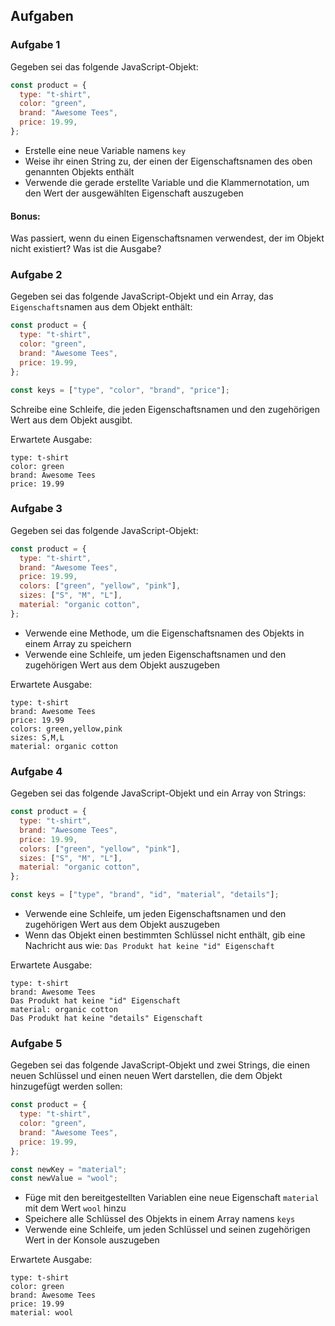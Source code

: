 ## Aufgaben

### Aufgabe 1

Gegeben sei das folgende JavaScript-Objekt:

```js
const product = {
  type: "t-shirt",
  color: "green",
  brand: "Awesome Tees",
  price: 19.99,
};
```

- Erstelle eine neue Variable namens `key`
- Weise ihr einen String zu, der einen der Eigenschaftsnamen des oben genannten Objekts enthält
- Verwende die gerade erstellte Variable und die Klammernotation, um den Wert der ausgewählten Eigenschaft auszugeben

#### Bonus:

Was passiert, wenn du einen Eigenschaftsnamen verwendest, der im Objekt nicht existiert? Was ist die Ausgabe?

### Aufgabe 2

Gegeben sei das folgende JavaScript-Objekt und ein Array, das `Eigenschafts`namen aus dem Objekt enthält:

```js
const product = {
  type: "t-shirt",
  color: "green",
  brand: "Awesome Tees",
  price: 19.99,
};

const keys = ["type", "color", "brand", "price"];
```

Schreibe eine Schleife, die jeden Eigenschaftsnamen und den zugehörigen Wert aus dem Objekt ausgibt.

Erwartete Ausgabe:

```plaintext
type: t-shirt
color: green
brand: Awesome Tees
price: 19.99
```

### Aufgabe 3

Gegeben sei das folgende JavaScript-Objekt:

```js
const product = {
  type: "t-shirt",
  brand: "Awesome Tees",
  price: 19.99,
  colors: ["green", "yellow", "pink"], 
  sizes: ["S", "M", "L"],
  material: "organic cotton",
};
```

- Verwende eine Methode, um die Eigenschaftsnamen des Objekts in einem Array zu speichern
- Verwende eine Schleife, um jeden Eigenschaftsnamen und den zugehörigen Wert aus dem Objekt auszugeben

Erwartete Ausgabe:

```plaintext
type: t-shirt
brand: Awesome Tees
price: 19.99
colors: green,yellow,pink
sizes: S,M,L
material: organic cotton
```

### Aufgabe 4

Gegeben sei das folgende JavaScript-Objekt und ein Array von Strings:

```js
const product = {
  type: "t-shirt",
  brand: "Awesome Tees",
  price: 19.99,
  colors: ["green", "yellow", "pink"], 
  sizes: ["S", "M", "L"],
  material: "organic cotton",
};

const keys = ["type", "brand", "id", "material", "details"];
```

- Verwende eine Schleife, um jeden Eigenschaftsnamen und den zugehörigen Wert aus dem Objekt auszugeben
- Wenn das Objekt einen bestimmten Schlüssel nicht enthält, gib eine Nachricht aus wie: `Das Produkt hat keine "id" Eigenschaft`

Erwartete Ausgabe:

```
type: t-shirt
brand: Awesome Tees
Das Produkt hat keine "id" Eigenschaft
material: organic cotton
Das Produkt hat keine "details" Eigenschaft
```

### Aufgabe 5

Gegeben sei das folgende JavaScript-Objekt und zwei Strings, die einen neuen Schlüssel und einen neuen Wert darstellen, die dem Objekt hinzugefügt werden sollen:

```js
const product = {
  type: "t-shirt",
  color: "green",
  brand: "Awesome Tees",
  price: 19.99,
};

const newKey = "material";
const newValue = "wool";
```

- Füge mit den bereitgestellten Variablen eine neue Eigenschaft `material` mit dem Wert `wool` hinzu
- Speichere alle Schlüssel des Objekts in einem Array namens `keys`
- Verwende eine Schleife, um jeden Schlüssel und seinen zugehörigen Wert in der Konsole auszugeben

Erwartete Ausgabe:

```
type: t-shirt
color: green
brand: Awesome Tees
price: 19.99
material: wool
```